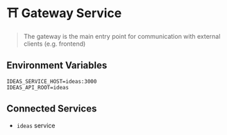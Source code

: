 # ⛩️ Gateway Service

> The gateway is the main entry point for communication with external clients (e.g. frontend)

## Environment Variables

```
IDEAS_SERVICE_HOST=ideas:3000
IDEAS_API_ROOT=ideas
```

## Connected Services

- `ideas` service
